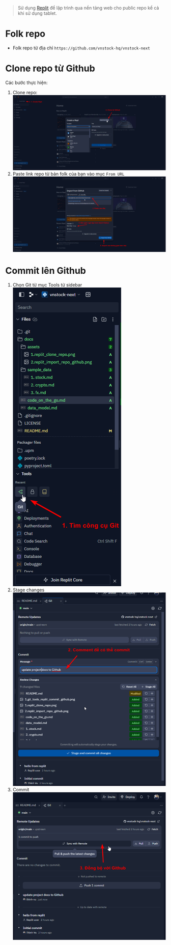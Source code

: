 > Sử dụng [Replit](https://replit.com/) để lập trình qua nền tảng web cho public repo kể cả khi sử dụng tablet.

# Folk repo
- Folk repo từ địa chỉ `https://github.com/vnstock-hq/vnstock-next`

# Clone repo từ Github
Các bước thực hiện: 
1. Clone repo: 
![](./assets/1.replit_clone_repo.png)
2. Paste link repo từ bản folk của bạn vào mục `From URL`
![](./assets/2.replit_import_repo_github.png)

# Commit lên Github
1. Chọn Git từ mục Tools từ sidebar
![](./assets/1.git_tools_replit_commit_github.png)
2. Stage changes
![image](./assets/2.stage_changes_replit_github.png)
3. Commit
![image](./assets/2._sync_replit_github.png)